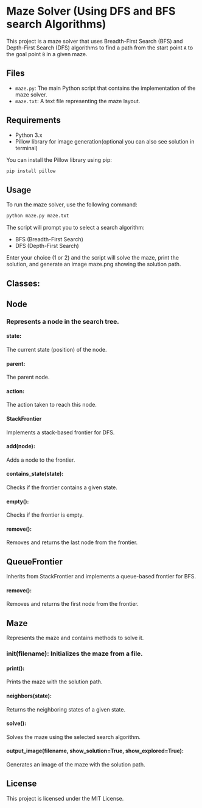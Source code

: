 # Maze Solver (Using DFS and BFS search Algorithms)

This project is a maze solver that uses Breadth-First Search (BFS) and Depth-First Search (DFS) algorithms to find a path from the start point `A` to the goal point `B` in a given maze.

## Files

- `maze.py`: The main Python script that contains the implementation of the maze solver.
- `maze.txt`: A text file representing the maze layout.

## Requirements

- Python 3.x
- Pillow library for image generation(optional you can also see solution in terminal)

You can install the Pillow library using pip:

```sh
pip install pillow
```
## Usage
To run the maze solver, use the following command:
```sh 
python maze.py maze.txt
```

The script will prompt you to select a search algorithm:

- BFS (Breadth-First Search)
- DFS (Depth-First Search)

Enter your choice (1 or 2) and the script will solve the maze, print the solution, and generate an image maze.png showing the solution path.

## Classes:  
  
## Node
### Represents a node in the search tree.

#### state: 
The current state (position) of the node.
#### parent: 
The parent node.
#### action: 
The action taken to reach this node.
#### StackFrontier
Implements a stack-based frontier for DFS.

#### add(node): 
Adds a node to the frontier.
#### contains_state(state): 
Checks if the frontier contains a given state.
#### empty(): 
Checks if the frontier is empty.
#### remove(): 
Removes and returns the last node from the frontier.

## QueueFrontier
Inherits from StackFrontier and implements a queue-based frontier for BFS.

#### remove(): 
Removes and returns the first node from the frontier.

## Maze
Represents the maze and contains methods to solve it.

### __init__(filename): Initializes the maze from a file.
#### print(): 
Prints the maze with the solution path.
#### neighbors(state): 
Returns the neighboring states of a given state.
#### solve(): 
Solves the maze using the selected search algorithm.
#### output_image(filename, show_solution=True, show_explored=True): 
Generates an image of the maze with the solution path.

## License
This project is licensed under the MIT License.